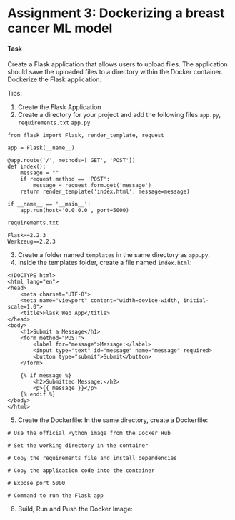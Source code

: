 # Assignment 3: Dockerizing a breast cancer ML model

#### Task
Create a Flask application that allows users to upload files. The application should save the uploaded files to a directory within the Docker container. Dockerize the Flask application.

Tips: 
1. Create the Flask Application
2. Create a directory for your project and add the following files `app.py`, `requirements.txt`
`app.py`

```
from flask import Flask, render_template, request

app = Flask(__name__)

@app.route('/', methods=['GET', 'POST'])
def index():
    message = ""
    if request.method == 'POST':
        message = request.form.get('message')
    return render_template('index.html', message=message)

if __name__ == '__main__':
    app.run(host='0.0.0.0', port=5000)

```
 `requirements.txt`

 ```
Flask==2.2.3
Werkzeug==2.2.3

 ```
3. Create a folder named `templates` in the same directory as `app.py`.
4. Inside the templates folder, create a file named `index.html`:
```
<!DOCTYPE html>
<html lang="en">
<head>
    <meta charset="UTF-8">
    <meta name="viewport" content="width=device-width, initial-scale=1.0">
    <title>Flask Web App</title>
</head>
<body>
    <h1>Submit a Message</h1>
    <form method="POST">
        <label for="message">Message:</label>
        <input type="text" id="message" name="message" required>
        <button type="submit">Submit</button>
    </form>

    {% if message %}
        <h2>Submitted Message:</h2>
        <p>{{ message }}</p>
    {% endif %}
</body>
</html>

```
5. Create the Dockerfile:
In the same directory, create a Dockerfile:
```
# Use the official Python image from the Docker Hub

# Set the working directory in the container

# Copy the requirements file and install dependencies

# Copy the application code into the container

# Expose port 5000

# Command to run the Flask app

```
6. Build, Run and Push the Docker Image:











